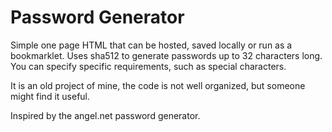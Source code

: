 # Password Generator
Simple one page HTML that can be hosted, saved locally or run as a bookmarklet. Uses sha512 to generate passwords up to 32 characters long. You can specify specific requirements, such as special characters.

It is an old project of mine, the code is not well organized, but someone might find it useful.

Inspired by the angel.net password generator.

